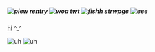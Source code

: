##### ![piew](https://watermelon.crd.co/assets/images/gallery06/d4647fd1.gif?v=6332de85) [rentry](https://rentry.co/paralysisduo) ![woa](https://i.postimg.cc/6qczPv2S/FC79189-D-7-F9-D-4-C4-F-BF7-A-E5540-B9-C44-AA.gif) [twt](https://x.com/Xellish_) ![fishh](https://i.postimg.cc/6pyzHT9j/3-D48-C7-C7-581-B-4636-B020-EF1-C5-FDEF55-D.gif) [strwpge](https://xellish.straw.page) ![eee](https://files.catbox.moe/v9ha2m.gif)


 [hi](https://rentry.co/lala-Iegion) ^_^


 ![uh](https://i.imgur.com/YaBTZju.png)
 ![uh](https://i.imgur.com/YaBTZju.png)

